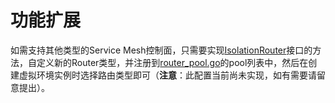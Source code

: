 # 功能扩展

如需支持其他类型的Service Mesh控制面，只需要实现[IsolationRouter](https://github.com/alibaba/virtual-environment/blob/master/pkg/component/router/router_interface.go)接口的方法，自定义新的Router类型，并注册到[router_pool.go](https://github.com/alibaba/virtual-environment/blob/master/pkg/component/router/router_pool.go)的pool列表中，然后在创建虚拟环境实例时选择路由类型即可（**注意**：此配置当前尚未实现，如有需要请留意提出）。
